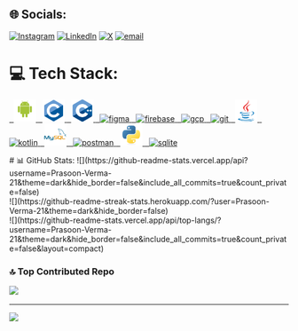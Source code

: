 
## 🌐 Socials:
[![Instagram](https://img.shields.io/badge/Instagram-%23E4405F.svg?logo=Instagram&logoColor=white)](https://instagram.com/prasoon__verma) [![LinkedIn](https://img.shields.io/badge/LinkedIn-%230077B5.svg?logo=linkedin&logoColor=white)](https://linkedin.com/in/prasoon-verma21) [![X](https://img.shields.io/badge/X-black.svg?logo=X&logoColor=white)](https://x.com/Prasoon2109) [![email](https://img.shields.io/badge/Email-D14836?logo=gmail&logoColor=white)](mailto:prasoon21v@gmail.com) 

# 💻 Tech Stack:
<p align="left"> <a href="https://developer.android.com" target="_blank" rel="noreferrer"> &nbsp; <img src="https://raw.githubusercontent.com/devicons/devicon/master/icons/android/android-original-wordmark.svg" alt="android" width="40" height="40"/> </a> <a href="https://www.cprogramming.com/" target="_blank" rel="noreferrer"> &nbsp; <img src="https://raw.githubusercontent.com/devicons/devicon/master/icons/c/c-original.svg" alt="c" width="40" height="40"/> </a> <a href="https://www.w3schools.com/cpp/" target="_blank" rel="noreferrer"> &nbsp; <img src="https://raw.githubusercontent.com/devicons/devicon/master/icons/cplusplus/cplusplus-original.svg" alt="cplusplus" width="40" height="40"/> </a> <a href="https://www.figma.com/" target="_blank" rel="noreferrer"> &nbsp; <img src="https://www.vectorlogo.zone/logos/figma/figma-icon.svg" alt="figma" width="40" height="40"/> </a> <a href="https://firebase.google.com/" target="_blank" rel="noreferrer"> &nbsp; <img src="https://www.vectorlogo.zone/logos/firebase/firebase-icon.svg" alt="firebase" width="40" height="40"/> </a> <a href="https://cloud.google.com" target="_blank" rel="noreferrer"> &nbsp; <img src="https://www.vectorlogo.zone/logos/google_cloud/google_cloud-icon.svg" alt="gcp" width="40" height="40"/> </a> <a href="https://git-scm.com/" target="_blank" rel="noreferrer"> &nbsp; <img src="https://www.vectorlogo.zone/logos/git-scm/git-scm-icon.svg" alt="git" width="40" height="40"/> </a> <a href="https://www.java.com" target="_blank" rel="noreferrer"> &nbsp; <img src="https://raw.githubusercontent.com/devicons/devicon/master/icons/java/java-original.svg" alt="java" width="40" height="40"/> </a> <a href="https://kotlinlang.org" target="_blank" rel="noreferrer"> &nbsp; <img src="https://www.vectorlogo.zone/logos/kotlinlang/kotlinlang-icon.svg" alt="kotlin" width="40" height="40"/> </a> <a href="https://www.mysql.com/" target="_blank" rel="noreferrer"> &nbsp; <img src="https://raw.githubusercontent.com/devicons/devicon/master/icons/mysql/mysql-original-wordmark.svg" alt="mysql" width="40" height="40"/> </a> <a href="https://postman.com" target="_blank" rel="noreferrer"> &nbsp; <img src="https://www.vectorlogo.zone/logos/getpostman/getpostman-icon.svg" alt="postman" width="40" height="40"/> </a> <a href="https://www.python.org" target="_blank" rel="noreferrer"> &nbsp; <img src="https://raw.githubusercontent.com/devicons/devicon/master/icons/python/python-original.svg" alt="python" width="40" height="40"/> </a> <a href="https://www.sqlite.org/" target="_blank" rel="noreferrer"> &nbsp; <img src="https://www.vectorlogo.zone/logos/sqlite/sqlite-icon.svg" alt="sqlite" width="40" height="40"/> </a> </p>
# 📊 GitHub Stats:
![](https://github-readme-stats.vercel.app/api?username=Prasoon-Verma-21&theme=dark&hide_border=false&include_all_commits=true&count_private=false)<br/>
![](https://github-readme-streak-stats.herokuapp.com/?user=Prasoon-Verma-21&theme=dark&hide_border=false)<br/>
![](https://github-readme-stats.vercel.app/api/top-langs/?username=Prasoon-Verma-21&theme=dark&hide_border=false&include_all_commits=true&count_private=false&layout=compact)

### 🔝 Top Contributed Repo
![](https://github-contributor-stats.vercel.app/api?username=Prasoon-Verma-21&limit=5&theme=gotham&combine_all_yearly_contributions=true)

---
[![](https://visitcount.itsvg.in/api?id=Prasoon-Verma-21&icon=2&color=4)](https://visitcount.itsvg.in)

<!-- Proudly created with GPRM ( https://gprm.itsvg.in ) -->
